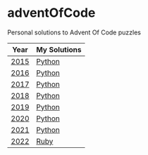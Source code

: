 # adventOfCode
Personal solutions to Advent Of Code puzzles

| Year | My Solutions |
| - | - |
| [2015](https://adventofcode.com/2015) | [Python](years/2015) |
| [2016](https://adventofcode.com/2016) | [Python](years/2016) |
| [2017](https://adventofcode.com/2017) | [Python](years/2017) |
| [2018](https://adventofcode.com/2018) | [Python](years/2018) |
| [2019](https://adventofcode.com/2019) | [Python](years/2019) |
| [2020](https://adventofcode.com/2020) | [Python](years/2020) |
| [2021](https://adventofcode.com/2021) | [Python](years/2021) |
| [2022](https://adventofcode.com/2022) | [Ruby](years/2022) |
